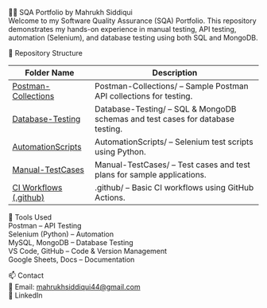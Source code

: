 👩‍💻 SQA Portfolio by Mahrukh Siddiqui  
Welcome to my Software Quality Assurance (SQA) Portfolio. This repository demonstrates my hands-on experience in manual testing, API testing, automation (Selenium), and database testing using both SQL and MongoDB.

📂 Repository Structure  

| Folder Name           | Description                                      |
|------------------------|--------------------------------------------------|
| [Postman-Collections](https://github.com/mahrukhsiddiqui44/Postman-Collections.git) | Postman-Collections/ – Sample Postman API collections for testing.      |
| [Database-Testing](https://github.com/mahrukhsiddiqui44/Database-Testing.git)      | Database-Testing/ – SQL & MongoDB schemas and test cases for database testing. |
| [AutomationScripts](https://github.com/mahrukhsiddiqui44/Automation-Scripts.git)   | AutomationScripts/ – Selenium test scripts using Python.              |
| [Manual-TestCases](https://github.com/mahrukhsiddiqui44/Manual-Testing.git)        | Manual-TestCases/ – Test cases and test plans for sample applications. |
| [CI Workflows (.github)](https://github.com/mahrukhsiddiqui44/.github.git)         | .github/ – Basic CI workflows using GitHub Actions.         |

🔧 Tools Used  
Postman – API Testing  
Selenium (Python) – Automation  
MySQL, MongoDB – Database Testing  
VS Code, GitHub – Code & Version Management  
Google Sheets, Docs – Documentation  

📫 Contact  
📧 Email: mahrukhsiddiqui44@gmail.com  
🔗 LinkedIn
